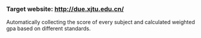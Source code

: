 ### Target website: http://due.xjtu.edu.cn/

Automatically collecting the score of every subject and calculated weighted gpa based on different standards.